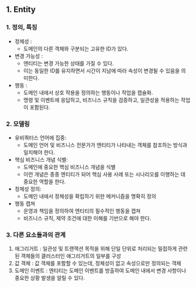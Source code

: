 ## 1. Entity
### 1. 정의, 특징
- 정체성 :
    - 도메인의 다른 객체와 구분되는 고유한 ID가 있다.
- 변경 가능성 :
    - 엔티티는 변경 가능한 상태를 가질 수 있다.
    - 이는 동일한 ID를 유지하면서 시간이 지남에 따라 속성이 변경될 수 있음을 의미한다.
- 행동 :
    - 도메인 내에서 상호 작용을 정의하는 행동이나 작업을 캡슐화.
    - 명령 및 이벤트에 응답하고, 비즈니스 규칙을 검증하고, 일관성을 적용하는 작업이 포함된다.

### 2. 모델링
- 유비쿼터스 언어에 집중:
    - 도메인 언어 및 비즈니스 전문가가 엔티티가 나타내는 객체를 참조하는 방식과 일치해야 한다.
- 핵심 비즈니스 개념 식별:
    - 도메인에 중요한 핵심 비즈니스 개념을 식별
    - 이런 개념은 종종 엔티티가 되어 핵심 사용 사례 또는 시나리오를 이행하는 데 중요한 역할을 한다.
- 정체성 정의:
    - 도메인 내에서 정체성을 확립하기 위한 메커니즘을 명확히 정의
- 행동 캡쳐
    - 운영과 책임을 정의하여 엔티티의 필수적인 행동을 캡쳐
    - 비즈니스 규칙, 제약 조건에 대한 이해를 기반으로 해야 한다.

### 3. 다른 요소들과의 관계
1. 애그리거트 : 일관성 및 트랜잭션 목적을 위해 단일 단위로 처리되는 밀접하게 관련된 객체들의 클러스터인 애그리거트의 일부를 구성
2. 값 객체 : 값 객체를 포함할 수 있는데, 정체성이 없고 속성으로만 정의되는 객체
3. 도메인 이벤트 : 엔티티는 도메인 이벤트를 방출하여 도메인 내에서 변경 사항이나 중요한 상황 발생을 알릴 수 있다.